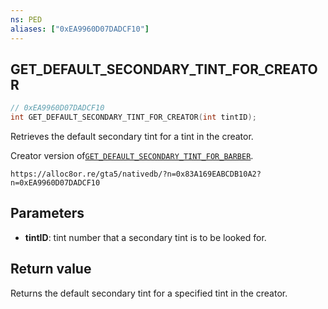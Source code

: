 ```yaml
---
ns: PED
aliases: ["0xEA9960D07DADCF10"]
---
```

## GET_DEFAULT_SECONDARY_TINT_FOR_CREATOR

```c
// 0xEA9960D07DADCF10
int GET_DEFAULT_SECONDARY_TINT_FOR_CREATOR(int tintID);
```

Retrieves the default secondary tint for a tint in the creator.

Creator version of[`GET_DEFAULT_SECONDARY_TINT_FOR_BARBER`](#_0xAAA6A3698A69E048).

```
https://alloc8or.re/gta5/nativedb/?n=0x83A169EABCDB10A2?n=0xEA9960D07DADCF10
```

## Parameters
* **tintID**: tint number that a secondary tint is to be looked for.

## Return value
Returns the default secondary tint for a specified tint in the creator.
